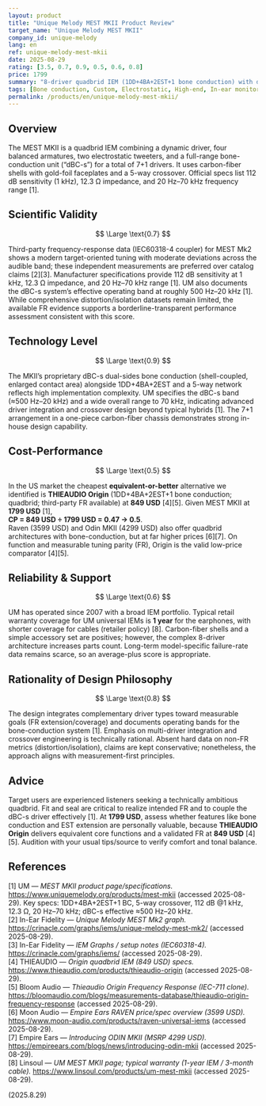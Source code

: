 ```yaml
---
layout: product
title: "Unique Melody MEST MKII Product Review"
target_name: "Unique Melody MEST MKII"
company_id: unique-melody
lang: en
ref: unique-melody-mest-mkii
date: 2025-08-29
rating: [3.5, 0.7, 0.9, 0.5, 0.6, 0.8]
price: 1799
summary: "8-driver quadbrid IEM (1DD+4BA+2EST+1 bone conduction) with dBC-s dual-sides bone conduction, 5-way crossover, and a manufacturer-rated 20Hz–70kHz response."
tags: [Bone conduction, Custom, Electrostatic, High-end, In-ear monitors, Quadbrid]
permalink: /products/en/unique-melody-mest-mkii/
---
```

## Overview

The MEST MKII is a quadbrid IEM combining a dynamic driver, four balanced armatures, two electrostatic tweeters, and a full-range bone-conduction unit (“dBC-s”) for a total of 7+1 drivers. It uses carbon-fiber shells with gold-foil faceplates and a 5-way crossover. Official specs list 112 dB sensitivity (1 kHz), 12.3 Ω impedance, and 20 Hz–70 kHz frequency range [1].

## Scientific Validity

$$ \Large \text{0.7} $$

Third-party frequency-response data (IEC60318-4 coupler) for MEST Mk2 shows a modern target-oriented tuning with moderate deviations across the audible band; these independent measurements are preferred over catalog claims [2][3]. Manufacturer specifications provide 112 dB sensitivity at 1 kHz, 12.3 Ω impedance, and 20 Hz–70 kHz range [1]. UM also documents the dBC-s system’s effective operating band at roughly 500 Hz–20 kHz [1]. While comprehensive distortion/isolation datasets remain limited, the available FR evidence supports a borderline-transparent performance assessment consistent with this score.

## Technology Level

$$ \Large \text{0.9} $$

The MKII’s proprietary dBC-s dual-sides bone conduction (shell-coupled, enlarged contact area) alongside 1DD+4BA+2EST and a 5-way network reflects high implementation complexity. UM specifies the dBC-s band (≈500 Hz–20 kHz) and a wide overall range to 70 kHz, indicating advanced driver integration and crossover design beyond typical hybrids [1]. The 7+1 arrangement in a one-piece carbon-fiber chassis demonstrates strong in-house design capability.

## Cost-Performance

$$ \Large \text{0.5} $$

In the US market the cheapest **equivalent-or-better** alternative we identified is **THIEAUDIO Origin** (1DD+4BA+2EST+1 bone conduction; quadbrid; third-party FR available) at **849 USD** [4][5]. Given MEST MKII at **1799 USD** [1],  
**CP = 849 USD ÷ 1799 USD = 0.47 → 0.5**.  
Raven (3599 USD) and Odin MKII (4299 USD) also offer quadbrid architectures with bone-conduction, but at far higher prices [6][7]. On function and measurable tuning parity (FR), Origin is the valid low-price comparator [4][5].

## Reliability & Support

$$ \Large \text{0.6} $$

UM has operated since 2007 with a broad IEM portfolio. Typical retail warranty coverage for UM universal IEMs is **1 year** for the earphones, with shorter coverage for cables (retailer policy) [8]. Carbon-fiber shells and a simple accessory set are positives; however, the complex 8-driver architecture increases parts count. Long-term model-specific failure-rate data remains scarce, so an average-plus score is appropriate.

## Rationality of Design Philosophy

$$ \Large \text{0.8} $$

The design integrates complementary driver types toward measurable goals (FR extension/coverage) and documents operating bands for the bone-conduction system [1]. Emphasis on multi-driver integration and crossover engineering is technically rational. Absent hard data on non-FR metrics (distortion/isolation), claims are kept conservative; nonetheless, the approach aligns with measurement-first principles.

## Advice

Target users are experienced listeners seeking a technically ambitious quadbrid. Fit and seal are critical to realize intended FR and to couple the dBC-s driver effectively [1]. At **1799 USD**, assess whether features like bone conduction and EST extension are personally valuable, because **THIEAUDIO Origin** delivers equivalent core functions and a validated FR at **849 USD** [4][5]. Audition with your usual tips/source to verify comfort and tonal balance.

## References

[1] UM — *MEST MKII product page/specifications.* https://www.uniquemelody.org/products/mest-mkii (accessed 2025-08-29). Key specs: 1DD+4BA+2EST+1 BC, 5-way crossover, 112 dB @1 kHz, 12.3 Ω, 20 Hz–70 kHz; dBC-s effective ≈500 Hz–20 kHz.  
[2] In-Ear Fidelity — *Unique Melody MEST Mk2 graph.* https://crinacle.com/graphs/iems/unique-melody-mest-mk2/ (accessed 2025-08-29).  
[3] In-Ear Fidelity — *IEM Graphs / setup notes (IEC60318-4).* https://crinacle.com/graphs/iems/ (accessed 2025-08-29).  
[4] THIEAUDIO — *Origin quadbrid IEM (849 USD) specs.* https://www.thieaudio.com/products/thieaudio-origin (accessed 2025-08-29).  
[5] Bloom Audio — *Thieaudio Origin Frequency Response (IEC-711 clone).* https://bloomaudio.com/blogs/measurements-database/thieaudio-origin-frequency-response (accessed 2025-08-29).  
[6] Moon Audio — *Empire Ears RAVEN price/spec overview (3599 USD).* https://www.moon-audio.com/products/raven-universal-iems (accessed 2025-08-29).  
[7] Empire Ears — *Introducing ODIN MKII (MSRP 4299 USD).* https://empireears.com/blogs/news/introducing-odin-mkii (accessed 2025-08-29).  
[8] Linsoul — *UM MEST MKII page; typical warranty (1-year IEM / 3-month cable).* https://www.linsoul.com/products/um-mest-mkii (accessed 2025-08-29).

(2025.8.29)

